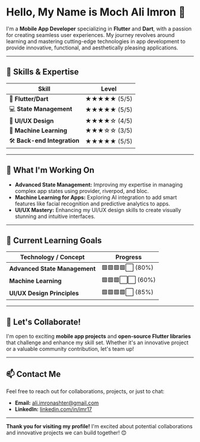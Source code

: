 # Hello, My Name is Moch Ali Imron 👋

I'm a **Mobile App Developer** specializing in **Flutter** and **Dart**, with a passion for creating seamless user experiences. My journey revolves around learning and mastering cutting-edge technologies in app development to provide innovative, functional, and aesthetically pleasing applications.

---

## 🚀 Skills & Expertise

| **Skill**                | **Level**        | 
| ------------------------ | ---------------- | 
| 📱 **Flutter/Dart**       | ★★★★★ (5/5)      |
| 💻 **State Management**   | ★★★★★ (5/5)      |
| 🎨 **UI/UX Design**       | ★★★★☆ (4/5)      |
| 🤖 **Machine Learning**   | ★★★☆☆ (3/5)      |
| 🛠️ **Back-end Integration** | ★★★★★ (5/5)      |

---

## 🔭 What I'm Working On

- **Advanced State Management:** Improving my expertise in managing complex app states using provider, riverpod, and bloc.
- **Machine Learning for Apps:** Exploring AI integration to add smart features like facial recognition and predictive analytics to apps.
- **UI/UX Mastery:** Enhancing my UI/UX design skills to create visually stunning and intuitive interfaces.

---

## 🌱 Current Learning Goals

| Technology / Concept           | Progress        | 
| -------------------------------| ---------------- | 
| **Advanced State Management**   | 🟩🟩🟩🟩⬜  (80%)    | 
| **Machine Learning**            | 🟩🟩🟩⬜⬜  (60%)    | 
| **UI/UX Design Principles**     | 🟩🟩🟩🟩⬜  (85%)    | 

---

## 🤝 Let's Collaborate!

I'm open to exciting **mobile app projects** and **open-source Flutter libraries** that challenge and enhance my skill set. Whether it's an innovative project or a valuable community contribution, let's team up!

---

## 📫 Contact Me

Feel free to reach out for collaborations, projects, or just to chat:

- **Email:** [ali.imronashter@gmail.com](mailto:ali.imronashter@gmail.com)
- **LinkedIn:** [linkedin.com/in/imr17](https://www.linkedin.com/in/imr17)

---

**Thank you for visiting my profile!** I'm excited about potential collaborations and innovative projects we can build together! 😊

